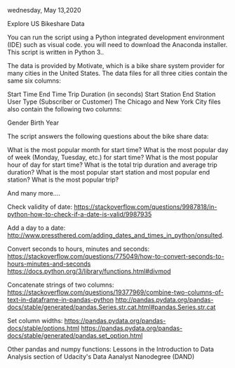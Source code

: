 wednesday, May 13,2020

Explore US Bikeshare Data

You can run the script using a Python integrated development environment (IDE) such as visual code. you will need to download the Anaconda installer. This script is written in Python 3..

The data is provided by Motivate, which is a bike share system provider for many cities in the United States. The data files for all three cities contain the same six columns:

Start Time
End Time
Trip Duration (in seconds)
Start Station
End Station
User Type (Subscriber or Customer)
The Chicago and New York City files also contain the following two columns:

Gender
Birth Year

The script answers the following questions about the bike share data:

What is the most popular month for start time?
What is the most popular day of week (Monday, Tuesday, etc.) for start time?
What is the most popular hour of day for start time?
What is the total trip duration and average trip duration?
What is the most popular start station and most popular end station?
What is the most popular trip?

And many more....

Check validity of date:
https://stackoverflow.com/questions/9987818/in-python-how-to-check-if-a-date-is-valid/9987935

Add a day to a date:
http://www.pressthered.com/adding_dates_and_times_in_python/onsulted.

Convert seconds to hours, minutes and seconds:
https://stackoverflow.com/questions/775049/how-to-convert-seconds-to-hours-minutes-and-seconds
https://docs.python.org/3/library/functions.html#divmod

Concatenate strings of two columns:
https://stackoverflow.com/questions/19377969/combine-two-columns-of-text-in-dataframe-in-pandas-python
http://pandas.pydata.org/pandas-docs/stable/generated/pandas.Series.str.cat.html#pandas.Series.str.cat

Set column widths:
https://pandas.pydata.org/pandas-docs/stable/options.html
https://pandas.pydata.org/pandas-docs/stable/generated/pandas.set_option.html

Other pandas and numpy functions:
Lessons in the Introduction to Data Analysis section of Udacity's Data Aanalyst Nanodegree (DAND)